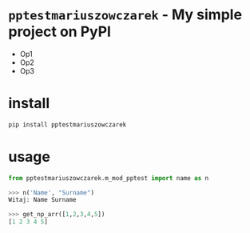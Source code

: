 # `pptestmariuszowczarek` - My simple project on PyPI

* Op1
* Op2
* Op3

# install

```python
pip install pptestmariuszowczarek
```

# usage
```python
from pptestmariuszowczarek.m_mod_pptest import name as n

>>> n('Name', "Surname")
Witaj: Name Surname

>>> get_np_arr([1,2,3,4,5])
[1 2 3 4 5]
```